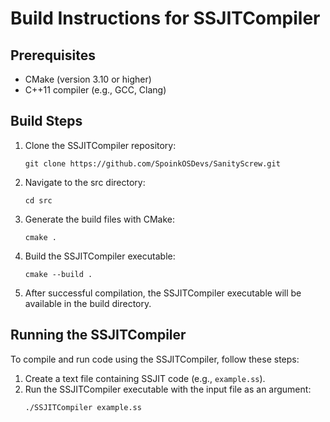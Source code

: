 # Build Instructions for SSJITCompiler

## Prerequisites
- CMake (version 3.10 or higher)
- C++11 compiler (e.g., GCC, Clang)

## Build Steps
1. Clone the SSJITCompiler repository:
   ```shell
   git clone https://github.com/SpoinkOSDevs/SanityScrew.git
   ```

2. Navigate to the src directory:
   ```shell
   cd src
   ```


3. Generate the build files with CMake:
   ```shell
   cmake .
   ```

4. Build the SSJITCompiler executable:
   ```shell
   cmake --build .
   ```

5. After successful compilation, the SSJITCompiler executable will be available in the build directory.

## Running the SSJITCompiler
To compile and run code using the SSJITCompiler, follow these steps:
1. Create a text file containing SSJIT code (e.g., `example.ss`).
2. Run the SSJITCompiler executable with the input file as an argument:
   ```shell
   ./SSJITCompiler example.ss
   ```
